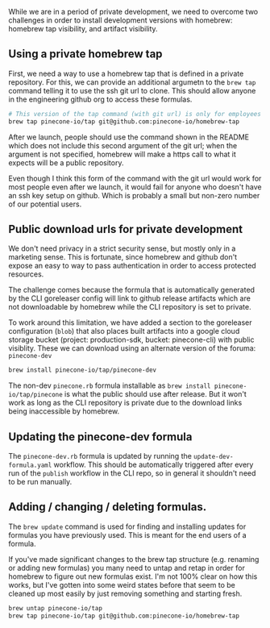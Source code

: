While we are in a period of private development, we need to overcome two challenges in order to install development versions with homebrew: homebrew tap visibility, and artifact visibility.

## Using a private homebrew tap

First, we need a way to use a homebrew tap that is defined in a private repository. For this, we can provide an additional argumetn to the `brew tap` command telling it to use the ssh git url to clone. This should allow anyone in the engineering github org to access these formulas.

```sh
# This version of the tap command (with git url) is only for employees
brew tap pinecone-io/tap git@github.com:pinecone-io/homebrew-tap
```

After we launch, people should use the command shown in the README which does not include this second argument of the git url; when the argument is not specified, homebrew will make a https call to what it expects will be a public repository. 

Even though I think this form of the command with the git url would work for most people even after we launch, it would fail for anyone who doesn't have an ssh key setup on github. Which is probably a small but non-zero number of our potential users.

## Public download urls for private development

We don't need privacy in a strict security sense, but mostly only in a marketing sense. This is fortunate, since homebrew and github don't expose an easy to way to pass authentication in order to access protected resources. 

The challenge comes because the formula that is automatically generated by the CLI goreleaser config will link to github release artifacts which are not downloadable by homebrew while the CLI repository is set to private.

To work around this limitation, we have added a section to the goreleaser configuration (`blob`) that also places built artifacts into a google cloud storage bucket (project: production-sdk, bucket: pinecone-cli) with public visiblity. These we can download using an alternate version of the foruma: `pinecone-dev`

```sh
brew install pinecone-io/tap/pinecone-dev
```

The non-dev `pinecone.rb` formula installable as `brew install pinecone-io/tap/pinecone` is what the public should use after release. But it won't work as long as the CLI repository is private due to the download links being inaccessible by homebrew.

## Updating the pinecone-dev formula

The `pinecone-dev.rb` formula is updated by running the `update-dev-formula.yaml` workflow. This should be automatically triggered after every run of the `publish` workflow in the CLI repo, so in general it shouldn't need to be run manually.

## Adding / changing / deleting formulas.

The `brew update` command is used for finding and installing updates for formulas you have previously used. This is meant for the end users of a formula.

If you've made significant changes to the brew tap structure (e.g. renaming or adding new formulas) you many need to untap and retap in order for homebrew to figure out new formulas exist. I'm not 100% clear on how this works, but I've gotten into some weird states before that seem to be cleaned up most easily by just removing something and starting fresh.

```sh
brew untap pinecone-io/tap
brew tap pinecone-io/tap git@github.com:pinecone-io/homebrew-tap
```